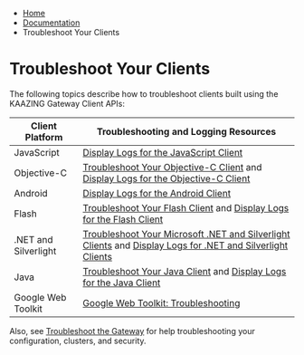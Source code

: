 -   [Home](../../index.md)
-   [Documentation](../index.md)
-   Troubleshoot Your Clients

Troubleshoot Your Clients
=========================

The following topics describe how to troubleshoot clients built using the KAAZING Gateway Client APIs:

| Client Platform      | Troubleshooting and Logging Resources                                                              |
|----------------------|----------------------------------------------------------------------------------------------------|
| JavaScript           | [Display Logs for the JavaScript Client](../dev-js/p_clientlogging_js.md)                        |
| Objective-C          | [Troubleshoot Your Objective-C Client](../dev-objc/p_dev_objc_tshoot.md) and                         [Display Logs for the Objective-C Client](../dev-objc/p_dev_objc_log.md)                          |
| Android              | [Display Logs for the Android Client](../dev-android/p_dev_android_log.md)                       |
| Flash                | [Troubleshoot Your Flash Client](../dev-flash/p_dev_flash_tshoot.md) and                              [Display Logs for the Flash Client](../dev-flash/p_clientlogging_flash.md)                        |
| .NET and Silverlight | [Troubleshoot Your Microsoft .NET and Silverlight Clients](../dev-dotnet/p_dev_dotnet_tshoot.md) and  [Display Logs for .NET and Silverlight Clients](../dev-dotnet/p_clientlogging_dotnet.md)           |
| Java                 | [Troubleshoot Your Java Client](../dev-java/p_dev_java_tshoot.md) and                                 [Display Logs for the Java Client](../dev-java/p_dev_java_logging.md)                             |
| Google Web Toolkit   | [Google Web Toolkit: Troubleshooting](../dev-gwt/p_dev_gwt.md#troubleshooting)                   |

Also, see [Troubleshoot the Gateway](o_troubleshoot.md) for help troubleshooting your configuration, clusters, and security.
